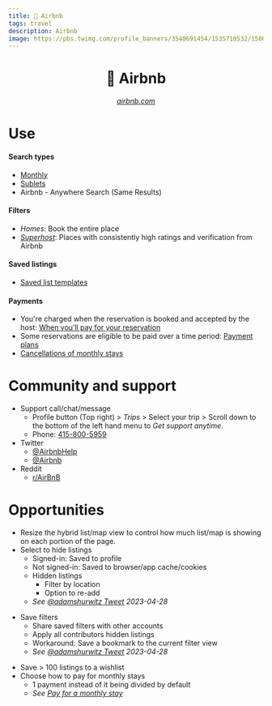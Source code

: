 ```yaml
---
title: 🏡 Airbnb
tags: travel
description: Airbnb
image: https://pbs.twimg.com/profile_banners/3540691454/1535710532/1500x500
---
```


<h1 style="text-align: center;">🏡 Airbnb</h1>

<p style="text-align: center; 
          font-style: italic;">
    <a href="https://airbnb.com" target="_blank">airbnb.com</a>
</p>

# Use

#### Search types

- [Monthly](https://www.airbnb.com/stays/monthly)
- [Sublets](https://www.airbnb.com/sublets)
- Airbnb - Anywhere Search (Same Results)

#### Filters

- *Homes*: Book the entire place
- [*Superhost*](https://www.airbnb.com/d/superhost): Places with consistently high ratings and verification from Airbnb

#### Saved listings

- [Saved list templates](https://docs.google.com/document/d/17dD4YedWuiw-Q7GSv9WCC2rYfsLmLZoqqXzWitLhXlg/edit#heading=h.hzu87bk1uquj)

#### Payments

- You're charged when the reservation is booked and accepted by the host: [When you’ll pay for your reservation](https://www.airbnb.com/help/article/92)
- Some reservations are eligible to be paid over a time period: [Payment plans](https://www.airbnb.com/help/article/2143/)
- [Cancellations of monthly stays](https://www.airbnb.com/help/article/1361)

# Community and support

- Support call/chat/message
    - Profile button (Top right) > *Trips* > Select your trip > Scroll down to the bottom of the left hand menu to *Get support anytime*.
    - Phone: [415-800-5959](tel:+1415-800-5959)
- Twitter
    - [@AirbnbHelp](https://twitter.com/AirbnbHelp)
    - [@Airbnb](https://twitter.com/Airbnb)
- Reddit
    - [r/AirBnB](https://www.reddit.com/r/AirBnB/)

# Opportunities

- Resize the hybrid list/map view to control how much list/map is showing on each portion of the page.
- Select to hide listings
    - Signed-in: Saved to profile
    - Not signed-in: Saved to browser/app cache/cookies
    - Hidden listings
        - Filter by location
        - Option to re-add
    - *See [@adamshurwitz Tweet](https://twitter.com/adamshurwitz/status/1651942809958490112) 2023-04-28*
* Save filters
    - Share saved filters with other accounts
    - Apply all contributors hidden listings
    - Workaround: Save a bookmark to the current filter view
    - *See [@adamshurwitz Tweet](https://twitter.com/adamshurwitz/status/1651942809958490112) 2023-04-28*
- Save > 100 listings to a wishlist
- Choose how to pay for monthly stays
    - 1 payment instead of it being divided by default
    - *See [Pay for a monthly stay](https://www.airbnb.com/help/article/245)*